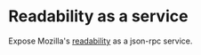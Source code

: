 # Readability as a service

Expose Mozilla's [readability](https://github.com/mozilla/readability) as a json-rpc service.
